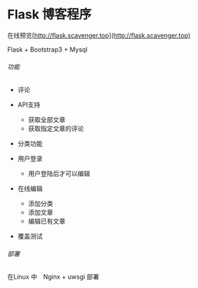 # Flask 博客程序　


在线预览[http://flask.scavenger.top](http://flask.scavenger.top)


Flask + Bootstrap3 + Mysql 

###### 功能

 
- 评论
- API支持
  - 获取全部文章
  - 获取指定文章的评论

- 分类功能
- 用户登录
  - 用户登陆后才可以编辑
- 在线编辑
  - 添加分类
  - 添加文章
  - 编辑已有文章
- 覆盖测试

###### 部署

在Linux 中　Nginx + uwsgi 部署







